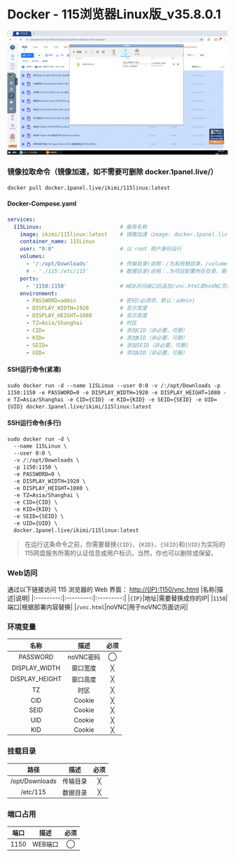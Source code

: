# Docker - 115浏览器Linux版_v35.8.0.1
![预览图](https://raw.githubusercontent.com/kin-w/115Linux/refs/heads/main/image.jpg)

### 镜像拉取命令（镜像加速，如不需要可删除 docker.1panel.live/）
```bash
docker pull docker.1panel.live/ikimi/115linux:latest
```
#### Docker-Compose.yaml
```yaml
services:
  115Linux:                         # 服务名称
    image: ikimi/115linux:latest    # 镜像加速（image: docker.1panel.live/ikimi/115linux:latest）
    container_name: 115Linux
    user: "0:0"                     # 以 root 用户身份运行
    volumes:
      - '/:/opt/Downloads'          # 传输目录(说明：/为系统根目录，/volume1为存储盘1的根目录)
      # - './115:/etc/115'          # 数据目录(说明：.为项目配置所在目录，需手动创建115文件夹)
    ports:
      - '1150:1150'                 # WEB访问端口后追加/vnc.html即noVNC页面访问
    environment:
      - PASSWORD=admin              # 密码(必须项，默认：admin)
      - DISPLAY_WIDTH=1920          # 显示宽度
      - DISPLAY_HEIGHT=1080         # 显示高度
      - TZ=Asia/Shanghai            # 时区
      - CID=                        # 添加CID（非必要，可删）
      - KID=                        # 添加KID（非必要，可删）
      - SEID=                       # 添加SEID（非必要，可删）
      - UID=                        # 添加UID（非必要，可删）
```

#### SSH运行命令(紧凑)
```shell
sudo docker run -d --name 115Linux --user 0:0 -v /:/opt/Downloads -p 1150:1150 -e PASSWORD=0 -e DISPLAY_WIDTH=1920 -e DISPLAY_HEIGHT=1080 -e TZ=Asia/Shanghai -e CID={CID} -e KID={KID} -e SEID={SEID} -e UID={UID} docker.1panel.live/ikimi/115linux:latest
```

#### SSH运行命令(多行)
```shell
sudo docker run -d \
  --name 115Linux \
  --user 0:0 \
  -v /:/opt/Downloads \
  -p 1150:1150 \
  -e PASSWORD=0 \
  -e DISPLAY_WIDTH=1920 \
  -e DISPLAY_HEIGHT=1080 \
  -e TZ=Asia/Shanghai \
  -e CID={CID} \
  -e KID={KID} \
  -e SEID={SEID} \
  -e UID={UID} \
  docker.1panel.live/ikimi/115linux:latest
```
> 在运行这条命令之前，你需要替换`{CID}`、`{KID}`、`{SEID}`和`{UID}`为实际的115网盘服务所需的认证信息或用户标识。当然，你也可以删除或保留。

### Web访问
通过以下链接访问 115 浏览器的 Web 界面：
[http://{IP}:1150/vnc.html](http://{IP}:1150/vnc.html)
|名称|描述|说明|
|:---------:|:---------:|:---------:|
|`{IP}`|地址|需要替换成你的IP|
|`1150`|端口|根据部署内容替换|
|`/vnc.html`|noVNC|用于noVNC页面访问|

### 环境变量

|名称|描述|必须|
|:---------:|:---------:|:---------:|
|PASSWORD|noVNC密码|◯|
|DISPLAY_WIDTH|窗口宽度|╳|
|DISPLAY_HEIGHT|窗口高度|╳|
|TZ|时区|╳|
|CID|Cookie|╳|
|SEID|Cookie|╳|
|UID|Cookie|╳|
|KID|Cookie|╳|

### 挂载目录

|路径|描述|必须|
|:---------:|:---------:|:---------:|
|/opt/Downloads|传输目录|╳|
|/etc/115|数据目录|╳|

### 端口占用
|端口|描述|必须|
|:---------:|:---------:|:---------:|
|1150|WEB端口|◯|
